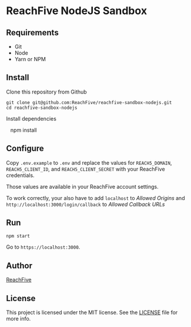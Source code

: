 # ReachFive NodeJS Sandbox

## Requirements

 * Git
 * Node
 * Yarn or NPM

## Install

Clone this repository from Github

    git clone git@github.com:ReachFive/reachfive-sandbox-nodejs.git
    cd reachfive-sandbox-nodejs

Install dependencies

    npm install
## Configure

Copy `.env.example` to `.env` and replace the values for `REACH5_DOMAIN`, 
`REACH5_CLIENT_ID`, and `REACH5_CLIENT_SECRET` with your ReachFive 
credentials.

Those values are available in your ReachFive account settings.

To work correctly, your also have to add `localhost` to *Allowed Origins*
and `http://localhost:3000/login/callback` to *Allowed Callback URLs*

## Run

    npm start

Go to `https://localhost:3000`.

## Author

[ReachFive](https://reach5.co)

## License

This project is licensed under the MIT license. See the [LICENSE](LICENSE) file for more info.
